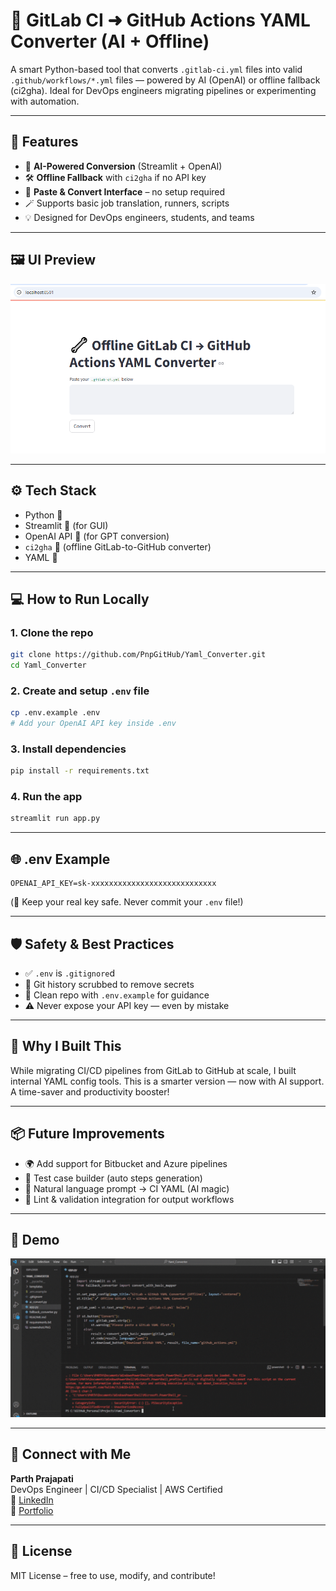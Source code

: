 # 🔁 GitLab CI ➜ GitHub Actions YAML Converter (AI + Offline)

A smart Python-based tool that converts `.gitlab-ci.yml` files into valid `.github/workflows/*.yml` files — powered by AI (OpenAI) or offline fallback (ci2gha). Ideal for DevOps engineers migrating pipelines or experimenting with automation.

---

## 🚀 Features

- 🧠 **AI-Powered Conversion** (Streamlit + OpenAI)
- 🛠️ **Offline Fallback** with `ci2gha` if no API key
- 🧾 **Paste & Convert Interface** – no setup required
- 🪄 Supports basic job translation, runners, scripts
- 💡 Designed for DevOps engineers, students, and teams

---

## 🖼️ UI Preview

![CI YAML Converter UI](screenshots/screenshot.png)

---

## ⚙️ Tech Stack

- Python 🐍
- Streamlit 🎨 (for GUI)
- OpenAI API 🤖 (for GPT conversion)
- `ci2gha` 🔄 (offline GitLab-to-GitHub converter)
- YAML 🧾

---

## 💻 How to Run Locally

### 1. Clone the repo
```bash
git clone https://github.com/PnpGitHub/Yaml_Converter.git
cd Yaml_Converter
```

### 2. Create and setup `.env` file
```bash
cp .env.example .env
# Add your OpenAI API key inside .env
```

### 3. Install dependencies
```bash
pip install -r requirements.txt
```

### 4. Run the app
```bash
streamlit run app.py
```

---

## 🌐 .env Example

```env
OPENAI_API_KEY=sk-xxxxxxxxxxxxxxxxxxxxxxxxxxxx
```

(🔐 Keep your real key safe. Never commit your `.env` file!)

---

## 🛡️ Safety & Best Practices

- ✅ `.env` is `.gitignore`d
- 🔁 Git history scrubbed to remove secrets
- 📁 Clean repo with `.env.example` for guidance
- ⚠️ Never expose your API key — even by mistake

---

## 🧠 Why I Built This

While migrating CI/CD pipelines from GitLab to GitHub at scale, I built internal YAML config tools. This is a smarter version — now with AI support. A time-saver and productivity booster!

---

## 📦 Future Improvements

- 🌍 Add support for Bitbucket and Azure pipelines
- 🧪 Test case builder (auto steps generation)
- 💬 Natural language prompt → CI YAML (AI magic)
- 🛑 Lint & validation integration for output workflows

---

## 📸 Demo

![CI YAML Converter in Action](screenshots/demo.gif)

---

## 🤝 Connect with Me

**Parth Prajapati**  
DevOps Engineer | CI/CD Specialist | AWS Certified  
🔗 [LinkedIn](https://www.linkedin.com/in/parth-prajapati-devops/)  
💼 [Portfolio](https://github.com/PnpGitHub)

---

## 📝 License

MIT License – free to use, modify, and contribute!